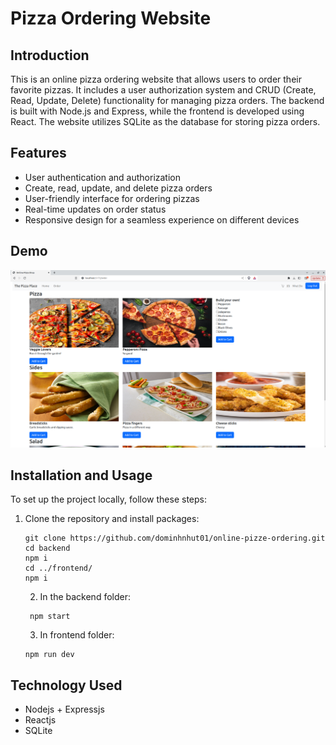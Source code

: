 
# Pizza Ordering Website

## Introduction
This is an online pizza ordering website that allows users to order their favorite pizzas. It includes a user authorization system and CRUD (Create, Read, Update, Delete) functionality for managing pizza orders. The backend is built with Node.js and Express, while the frontend is developed using React. The website utilizes SQLite as the database for storing pizza orders.

## Features
- User authentication and authorization
- Create, read, update, and delete pizza orders
- User-friendly interface for ordering pizzas
- Real-time updates on order status
- Responsive design for a seamless experience on different devices

## Demo
<img src="https://github.com/dominhnhut01/online-pizze-ordering/blob/main/demo.png?raw=true" alt="demo image"/>

## Installation and Usage
To set up the project locally, follow these steps:

1. Clone the repository and install packages:
   ```shell
   git clone https://github.com/dominhnhut01/online-pizze-ordering.git
   cd backend
   npm i
   cd ../frontend/
   npm i
   ```
   2. In the backend folder:
   ```
	npm start
	```
	3. In frontend folder:
	```
	npm run dev
	```
	
## Technology Used
- Nodejs + Expressjs
- Reactjs
- SQLite
